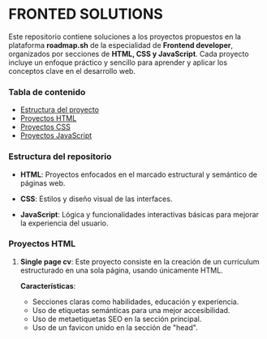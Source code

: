 # FRONTED SOLUTIONS

Este repositorio contiene soluciones a los proyectos propuestos en la plataforma **roadmap.sh** de la especialidad de **Frontend developer**, organizados por secciones de **HTML, CSS y JavaScript**.
Cada proyecto incluye un enfoque práctico y sencillo para aprender y aplicar los conceptos clave en el desarrollo web.

### Tabla de contenido
- [Estructura del proyecto](#Estructura-del-proyecto)
- [Proyectos HTML](#Proyectos-HTML)
- [Proyectos CSS](#Proyectos-CSS)
- [Proyectos JavaScript](#Proyectos-JS)


### Estructura del repositorio

  - **HTML**: Proyectos enfocados en el marcado estructural y semántico de páginas web.
  
  - **CSS**: Estilos y diseño visual de las interfaces.
  
  - **JavaScript**: Lógica y funcionalidades interactivas básicas para mejorar la experiencia del usuario.

### Proyectos HTML
  1. **Single page cv**: Este proyecto consiste en la creación de un currículum estructurado en una sola página, usando únicamente HTML.
     
     **Características**:
       - Secciones claras como habilidades, educación y experiencia.
       - Uso de etiquetas semánticas para una mejor accesibilidad.
       - Uso de metaetiquetas SEO en la sección principal.
       - Uso de un favicon unido en la sección de "head".
     

     


